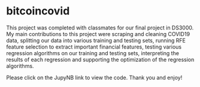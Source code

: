 # bitcoincovid
This project was completed with classmates for our final project in DS3000. My main contributions to this project were scraping and cleaning COVID19 data, splitting our data into various training and testing sets, running RFE feature selection to extract important financial features, testing various regression algorithms on our training and testing sets, interpreting the results of each regression and supporting the optimization of the regression algorithms.

Please click on the JupyNB link to view the code. Thank you and enjoy!
